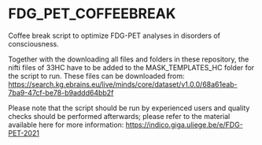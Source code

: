 # FDG_PET_COFFEEBREAK

Coffee break script to optimize FDG-PET analyses in disorders of consciousness.

Together with the downloading all files and folders in these repository, the nifti files of 33HC have to be added to the MASK_TEMPLATES_HC folder for the script to run. 
These files can be downloaded from: https://search.kg.ebrains.eu/live/minds/core/dataset/v1.0.0/68a61eab-7ba9-47cf-be78-b9addd64bb2f

Please note that the script should be run by experienced users and quality checks should be performed afterwards; please refer to the material available here for more information: https://indico.giga.uliege.be/e/FDG-PET-2021


